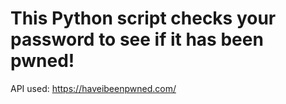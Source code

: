 # This Python script checks your password to see if it has been pwned!
API used: https://haveibeenpwned.com/